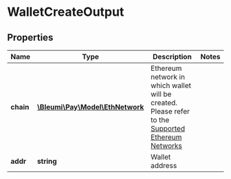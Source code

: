 # WalletCreateOutput

## Properties
Name | Type | Description | Notes
------------ | ------------- | ------------- | -------------
**chain** | [**\Bleumi\Pay\Model\EthNetwork**](EthNetwork.md) | Ethereum network in which wallet will be created. Please refer to the [Supported Ethereum Networks](https://pay.bleumi.com/docs/#supported-ethereum-networks) | 
**addr** | **string** | Wallet address |
